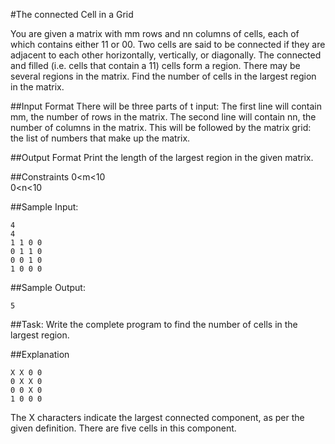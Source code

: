#The connected Cell in a Grid

You are given a matrix with mm rows and nn columns of cells, each of which contains either 11 or 00. Two cells are said to be connected if they are adjacent to each other horizontally, vertically, or diagonally. The connected and filled (i.e. cells that contain a 11) cells form a region. There may be several regions in the matrix. Find the number of cells in the largest region in the matrix.

##Input Format
There will be three parts of t input:
The first line will contain mm, the number of rows in the matrix.
The second line will contain nn, the number of columns in the matrix.
This will be followed by the matrix grid: the list of numbers that make up the matrix.

##Output Format
Print the length of the largest region in the given matrix.

##Constraints
0<m<10  
0<n<10  

##Sample Input:

```
4  
4  
1 1 0 0  
0 1 1 0  
0 0 1 0  
1 0 0 0  
```

##Sample Output:
```
5
```
##Task: 
Write the complete program to find the number of cells in the largest region.

##Explanation

```
X X 0 0  
0 X X 0  
0 0 X 0  
1 0 0 0  
```

The X characters indicate the largest connected component, as per the given definition. There are five cells in this component.

